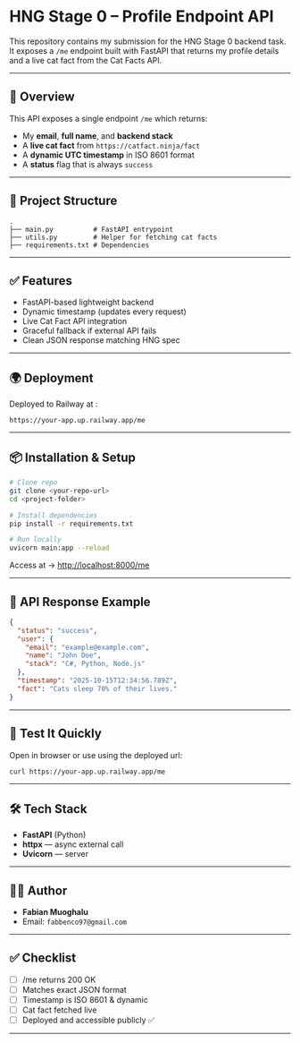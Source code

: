 # HNG Stage 0 – Profile Endpoint API

This repository contains my submission for the HNG Stage 0 backend task. It exposes a `/me` endpoint built with FastAPI that returns my profile details and a live cat fact from the Cat Facts API.

---

## 🚀 Overview

This API exposes a single endpoint `/me` which returns:

* My **email**, **full name**, and **backend stack**
* A **live cat fact** from `https://catfact.ninja/fact`
* A **dynamic UTC timestamp** in ISO 8601 format
* A **status** flag that is always `success`

---

## 📂 Project Structure

```
.
├── main.py          # FastAPI entrypoint
├── utils.py         # Helper for fetching cat facts
├── requirements.txt # Dependencies
```

---

## ✅ Features

* FastAPI-based lightweight backend
* Dynamic timestamp (updates every request)
* Live Cat Fact API integration
* Graceful fallback if external API fails
* Clean JSON response matching HNG spec

---

## 🌍 Deployment
Deployed to Railway at :
```
https://your-app.up.railway.app/me
```
---

## 📦 Installation & Setup

```bash
# Clone repo
git clone <your-repo-url>
cd <project-folder>

# Install dependencies
pip install -r requirements.txt

# Run locally
uvicorn main:app --reload
```

Access at → [http://localhost:8000/me](http://localhost:8000/me)

---

## 📡 API Response Example

```json
{
  "status": "success",
  "user": {
    "email": "example@example.com",
    "name": "John Doe",
    "stack": "C#, Python, Node.js"
  },
  "timestamp": "2025-10-15T12:34:56.789Z",
  "fact": "Cats sleep 70% of their lives."
}
```

---

## 🧪 Test It Quickly

Open in browser or use using the deployed url:

```bash
curl https://your-app.up.railway.app/me
```

---

## 🛠 Tech Stack

* **FastAPI** (Python)
* **httpx** — async external call
* **Uvicorn** — server

---

## 👨‍💻 Author

- **Fabian Muoghalu**
- Email: `fabbenco97@gmail.com`

---

## ✅ Checklist

* [ ] /me returns 200 OK
* [ ] Matches exact JSON format
* [ ] Timestamp is ISO 8601 & dynamic
* [ ] Cat fact fetched live
* [ ] Deployed and accessible publicly ✅

---
